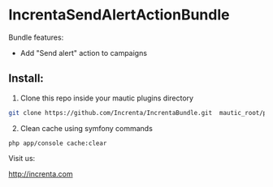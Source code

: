 # IncrentaSendAlertActionBundle

Bundle features:
* Add "Send alert" action to campaigns

## Install:

1. Clone this repo inside your mautic plugins directory

```bash
git clone https://github.com/Increnta/IncrentaBundle.git  mautic_root/plugins
```
2. Clean cache using symfony commands
```
php app/console cache:clear
```



Visit us:

http://increnta.com
